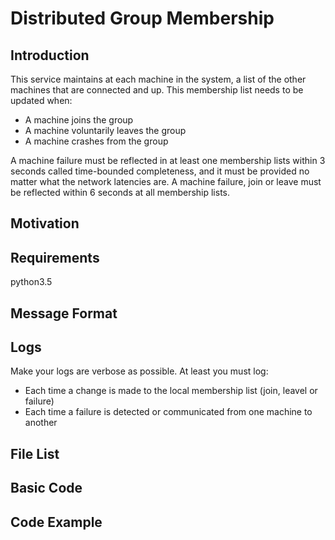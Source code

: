 # Distributed Group Membership

## Introduction

This service maintains at each machine in the system, a list of the other machines that are connected and up. This membership list needs to be updated when:
* A machine joins the group
* A machine voluntarily leaves the group
* A machine crashes from the group

A machine failure must be reflected in at least one membership lists within 3 seconds called time-bounded completeness, and it must be provided no matter what the network latencies are. A machine failure, join or leave must be reflected within 6 seconds at all membership lists.

## Motivation

## Requirements

python3.5

## Message Format

## Logs

Make your logs are verbose as possible. At least you must log:
* Each time a change is made to the local membership list (join, leavel or failure)
* Each time a failure is detected or communicated from one machine to another

## File List

## Basic Code

## Code Example
